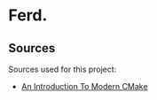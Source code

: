 # Ferd.

## Sources

Sources used for this project:

- [An Introduction To Modern CMake](https://cliutils.gitlab.io/modern-cmake/)

